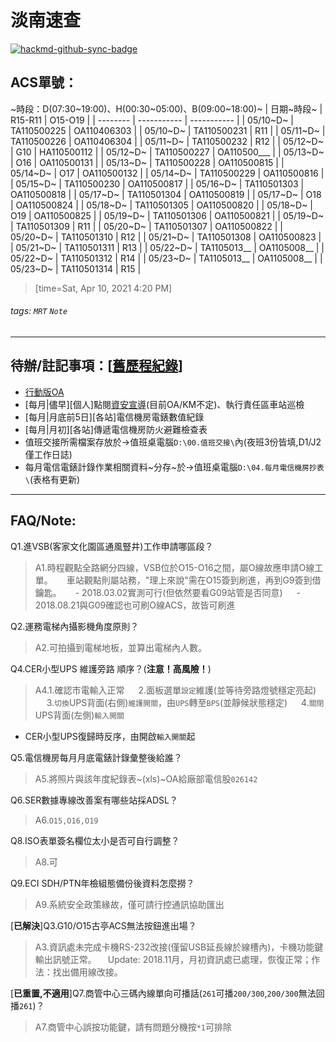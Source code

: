 # 淡南速查

[![hackmd-github-sync-badge](https://hackmd.io/-P9WS37GS2aJXrnumcyzgA/badge)](https://hackmd.io/-P9WS37GS2aJXrnumcyzgA)

## ACS單號：
~時段：D(07:30\~19:00)、H(00:30\~05:00)、B(09:00\~18:00)~
| 日期~時段~ | R15-R11    | O15-O19     |
| -------- | ----------- | ----------- |
| 05/10~D~ | TA110500225 | OA110406303 |
| 05/10~D~ | TA110500231 | R11 |
| 05/11~D~ | TA110500226 | OA110406304 |
| 05/11~D~ | TA110500232 | R12 |
| 05/12~D~ | G10 | HA110500112 |
| 05/12~D~ | TA110500227 | OA110500___ |
| 05/13~D~ | O16 | OA110500131 |
| 05/13~D~ | TA110500228 | OA110500815 |
| 05/14~D~ | O17 | OA110500132 |
| 05/14~D~ | TA110500229 | OA110500816 |
| 05/15~D~ | TA110500230 | OA110500817 |
| 05/16~D~ | TA110501303 | OA110500818 |
| 05/17~D~ | TA110501304 | OA110500819 |
| 05/17~D~ | O18 | OA110500824 |
| 05/18~D~ | TA110501305 | OA110500820 |
| 05/18~D~ | O19 | OA110500825 |
| 05/19~D~ | TA110501306 | OA110500821 |
| 05/19~D~ | TA110501309 | R11 |
| 05/20~D~ | TA110501307 | OA110500822 |
| 05/20~D~ | TA110501310 | R12 |
| 05/21~D~ | TA110501308 | OA110500823 |
| 05/21~D~ | TA110501311 | R13 |
| 05/22~D~ | TA1105013__ | OA1105008__ |
| 05/22~D~ | TA110501312 | R14 |
| 05/23~D~ | TA1105013__ | OA1105008__ |
| 05/23~D~ | TA110501314 | R15 |
> [time=Sat, Apr 10, 2021 4:20 PM]
###### tags: `MRT` `Note`

---

## 待辦/註記事項：[[舊歷程紀錄](https://hackmd.io/BkW2xmduf/)]
* [行動版OA](https://ssl.metro.taipei/oa)
* [每月|儘早][個人]點閱[資安宣導](http://kmmgt2.trtc.com.tw/ESP/listfolders.aspx?uid=2245)(目前OA/KM不定)、執行責任區車站巡檢
* [每月|月底前5日][各站]電信機房電錶數值紀錄
* [每月|月初][各站]傳遞電信機房防火避難檢查表
* 值班交接所需檔案存放於→值班桌電腦`D:\00.值班交接\`內(夜班3份皆填,D1/J2僅工作日誌)
* 每月電信電錶計錄作業相關資料~分存~於→值班桌電腦`D:\04.每月電信機房抄表\`(表格有更新)

---

## FAQ/Note:
Q1.進VSB(客家文化園區通風豎井)工作申請哪區段？
> A1.時程觀點全路網分四線，VSB位於O15-O16之間，屬O線故應申請O線工單。
> 　 車站觀點則屬站務，"理上來說"需在O15簽到刷進，再到G9簽到借鑰匙。
> 　 - 2018.03.02實測可行(但依然要看G09站管是否同意)
> 　 - 2018.08.21與G09確認也可刷O線ACS，故皆可刷進

Q2.運務電梯內攝影機角度原則？
> A2.可拍攝到電梯地板，並算出電梯內人數。

Q4.CER小型UPS 維護旁路 順序？(**注意！高風險！**)
> A4.1.確認市電輸入正常
> 　 2.面板選單`設定`維護(並等待旁路燈號穩定亮起)
> 　 3.`切換`UPS背面(右側)`維護開關`，由`UPS`轉至`BPS`(並靜候狀態穩定)
> 　 4.`關閉`UPS背面(左側)`輸入開關`
* CER小型UPS復歸時反序，由開啟`輸入開關`起

Q5.電信機房每月月底電錶計錄彙整後給誰？
> A5.將照片與該年度紀錄表~(xls)~OA給廠部電信股`026142`

Q6.SER數據專線改善案有哪些站採ADSL？
> A6.`O15,O16,O19`

Q8.ISO表單簽名欄位太小是否可自行調整？
> A8.可

Q9.ECI SDH\/PTN年檢組態備份後資料怎麼撈？
> A9.系統安全政策緣故，僅可請行控通訊協助匯出

\[**已解決**]Q3.G10/O15古亭ACS無法按鈕進出場？
> A3.資訊處未完成卡機RS-232改接(僅留USB延長線於線槽內)，卡機功能鍵輸出訊號正常。
> 　Update: 2018.11月，月初資訊處已處理，恢復正常；作法：找出備用線改接。

\[**已重置,不適用**]Q7.商管中心三碼內線單向可播話(`261`可播`200/300`,`200/300`無法回播`261`)？
> A7.商管中心誤按功能鍵，請有問題分機按`*1`可排除

